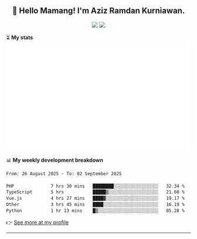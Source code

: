 <h2 align="center">👋 Hello Mamang! I'm Aziz Ramdan Kurniawan.</h2>  
<p align="center">
  <img src="https://komarev.com/ghpvc/?username=azizramdan">
  <img src="https://wakatime.com/badge/user/90056fa0-4c31-4eca-954e-2a3ac05896f9.svg">
</p>
    
⏳ **My stats**  
![](https://raw.githubusercontent.com/azizramdan/github-stats/master/generated/overview.svg#gh-dark-mode-only)

📊 **My weekly development breakdown**
<!--START_SECTION:waka-->

```txt
From: 26 August 2025 - To: 02 September 2025

PHP              7 hrs 30 mins   ████████░░░░░░░░░░░░░░░░░   32.34 %
TypeScript       5 hrs           █████▒░░░░░░░░░░░░░░░░░░░   21.60 %
Vue.js           4 hrs 27 mins   ████▓░░░░░░░░░░░░░░░░░░░░   19.17 %
Other            3 hrs 45 mins   ████░░░░░░░░░░░░░░░░░░░░░   16.19 %
Python           1 hr 13 mins    █▒░░░░░░░░░░░░░░░░░░░░░░░   05.28 %
```

<!--END_SECTION:waka-->
👉 [See more at my profile](https://wakatime.com/@azizramdan)
***
